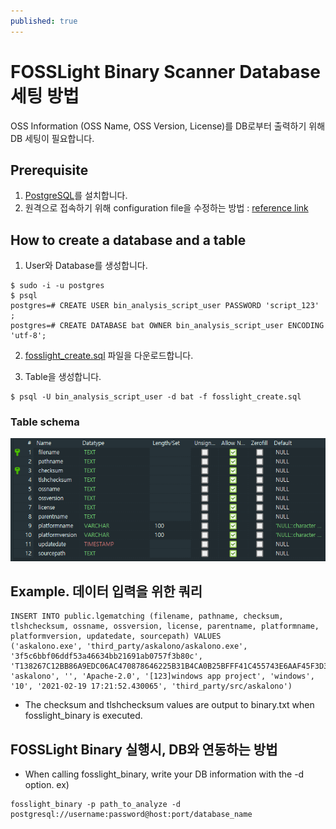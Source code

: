 ```yaml
---
published: true
---
```


# FOSSLight Binary Scanner Database 세팅 방법
OSS Information (OSS Name, OSS Version, License)를 DB로부터 출력하기 위해 DB 세팅이 필요합니다. 

## Prerequisite
1. [PostgreSQL][PostgreSQL]를 설치합니다.
2. 원격으로 접속하기 위해 configuration file을 수정하는 방법 : [reference link][ref_link]

[PostgreSQL]: https://github.com/fosslight/fosslight_binary/blob/main/LICENSE
[ref_link]: https://www.cyberciti.biz/tips/postgres-allow-remote-access-tcp-connection.html


## How to create a database and a table
1. User와 Database를 생성합니다.
````
$ sudo -i -u postgres 
$ psql
postgres=# CREATE USER bin_analysis_script_user PASSWORD 'script_123' ;
postgres=# CREATE DATABASE bat OWNER bin_analysis_script_user ENCODING 'utf-8';
````

2. [fosslight_create.sql][sql_link] 파일을 다운로드합니다.

3. Table을 생성합니다.
````
$ psql -U bin_analysis_script_user -d bat -f fosslight_create.sql
````

[sql_link]: https://github.com/fosslight/fosslight_binary_scanner/blob/main/db/initdb.d/fosslight_create.sql

### Table schema
<img alt="table" src="../images/table_schema.png">


## Example. 데이터 입력을 위한 쿼리
````
INSERT INTO public.lgematching (filename, pathname, checksum, tlshchecksum, ossname, ossversion, license, parentname, platformname, platformversion, updatedate, sourcepath) VALUES
('askalono.exe', 'third_party/askalono/askalono.exe', '3f5c6bbf06ddf53a46634bb21691ab0757f3b80c', 'T138267C12BB86A9EDC06AC470878646225B31B4CA0B25BFFF41C455743E6AAF45F3D39C', 'askalono', '', 'Apache-2.0', '[123]windows app project', 'windows', '10', '2021-02-19 17:21:52.430065', 'third_party/src/askalono')  
````   
- The checksum and tlshchecksum values are output to binary.txt when fosslight_binary is executed.


## FOSSLight Binary 실행시, DB와 연동하는 방법
- When calling fosslight_binary, write your DB information with the -d option.
ex)
````
fosslight_binary -p path_to_analyze -d postgresql://username:password@host:port/database_name
````
